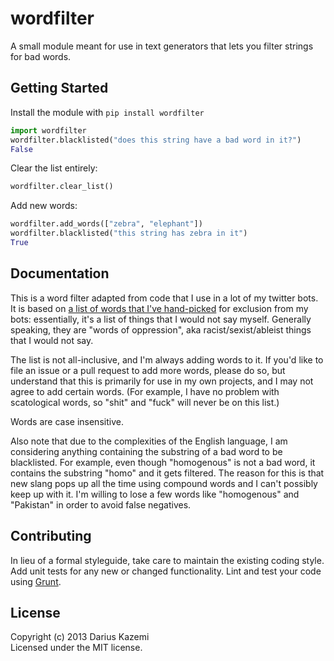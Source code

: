 # wordfilter

A small module meant for use in text generators that lets you filter strings for bad words.

## Getting Started

Install the module with `pip install wordfilter`

````python
import wordfilter
wordfilter.blacklisted("does this string have a bad word in it?")
False
````

Clear the list entirely:
````python
wordfilter.clear_list()
````

Add new words:
````python
wordfilter.add_words(["zebra", "elephant"])
wordfilter.blacklisted("this string has zebra in it")
True
````

## Documentation
This is a word filter adapted from code that I use in a lot of my twitter bots. It is based on [a list of words that I've hand-picked](https://github.com/dariusk/wordfilter/blob/master/lib/badwords.json) for exclusion from my bots: essentially, it's a list of things that I would not say myself. Generally speaking, they are "words of oppression", aka racist/sexist/ableist things that I would not say.

The list is not all-inclusive, and I'm always adding words to it. If you'd like to file an issue or a pull request to add more words, please do so, but understand that this is primarily for use in my own projects, and I may not agree to add certain words. (For example, I have no problem with scatological words, so "shit" and "fuck" will never be on this list.)

Words are case insensitive.

Also note that due to the complexities of the English language, I am considering anything containing the substring of a bad word to be blacklisted. For example, even though "homogenous" is not a bad word, it contains the substring "homo" and it gets filtered. The reason for this is that new slang pops up all the time using compound words and I can't possibly keep up with it. I'm willing to lose a few words like "homogenous" and "Pakistan" in order to avoid false negatives.

## Contributing
In lieu of a formal styleguide, take care to maintain the existing coding style. Add unit tests for any new or changed functionality. Lint and test your code using [Grunt](http://gruntjs.com/).

## License
Copyright (c) 2013 Darius Kazemi  
Licensed under the MIT license.
